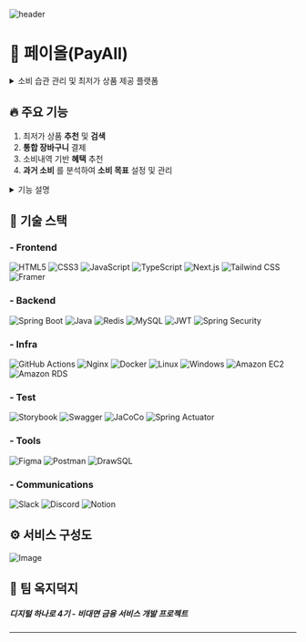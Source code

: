 ![header](https://capsule-render.vercel.app/api?type=waving&height=200&color=0:333333,100:8a8a8a&text=PayAll&fontSize=70&textBg=false&descAlignY=60&descAlign=50&animation=fadeIn&fontAlignY=40)

# 💸 페이올(PayAll)
<details>
<summary>소비 습관 관리 및 최저가 상품 제공 플랫폼</summary>
     
![Image](https://github.com/user-attachments/assets/b3b7da3e-f451-4135-ac76-995abb5f5d2b)
</details>




## 🔥 주요 기능

1. 최저가 상품 __추천__ 및 __검색__
2. __통합 장바구니__ 결제
3. 소비내역 기반 __혜택__ 추천
4. __과거 소비__ 를 분석하여 __소비 목표__ 설정 및 관리

<details>
<summary>기능 설명</summary>

![Image](https://github.com/user-attachments/assets/4bde038f-d5e8-409a-a86d-7af0632a70c8)

![Image](https://github.com/user-attachments/assets/eb4c94d0-8878-49ef-801e-9108e5f250d1)

![Image](https://github.com/user-attachments/assets/01d044f4-6746-4fa3-ac69-264b1000582b)

![Image](https://github.com/user-attachments/assets/f138535f-0615-4b34-87e1-7c31ad60a608)

![Image](https://github.com/user-attachments/assets/cc32d322-4543-432f-adc3-a9e49999b358)

![Image](https://github.com/user-attachments/assets/202b6d44-44d3-485b-8361-02bb36f79c0d)

![Image](https://github.com/user-attachments/assets/9f4c88c7-3ffc-484d-a0ac-decde2e611f0)

![Image](https://github.com/user-attachments/assets/e70f140f-7beb-40a7-8d12-1f9dc953e433)

![Image](https://github.com/user-attachments/assets/78d14cc7-5330-40f0-b20a-6b1b4e0d4959)

![Image](https://github.com/user-attachments/assets/76828927-62b5-49ac-b194-87dc3747a0b1)

![Image](https://github.com/user-attachments/assets/1db6e8a5-665e-454f-8a57-d3d518bf227f)

![Image](https://github.com/user-attachments/assets/0fe8b8ab-26b7-4e0d-ab4b-d66356a33059)

![Image](https://github.com/user-attachments/assets/3ab0e011-d98b-4d86-a0ac-81ae6783adfc)

![Image](https://github.com/user-attachments/assets/be2b0e13-ba25-4fb9-9d57-9a586bc9f7d4)

![Image](https://github.com/user-attachments/assets/48392fda-afd0-4534-a3d8-ed7a4711310f)

![Image](https://github.com/user-attachments/assets/173ef75b-1880-42d6-805f-478ba67c5b1b)

![Image](https://github.com/user-attachments/assets/3f15f508-ddb2-44c6-8336-1ae1fd528dc1)

</details>

## 🚀 기술 스택

### - Frontend

![HTML5](https://img.shields.io/badge/HTML5-E34F26?style=flat-square&logo=html5&logoColor=white) 
![CSS3](https://img.shields.io/badge/CSS3-1572B6?style=flat-square&logo=css3&logoColor=white) 
![JavaScript](https://img.shields.io/badge/JavaScript-F7DF1E?style=flat-square&logo=javascript&logoColor=black) 
![TypeScript](https://img.shields.io/badge/TypeScript-3178C6?style=flat-square&logo=typescript&logoColor=white) 
![Next.js](https://img.shields.io/badge/Next.js-000000?style=flat-square&logo=next.js&logoColor=white) 
![Tailwind CSS](https://img.shields.io/badge/TailwindCSS-06B6D4?style=flat-square&logo=tailwindcss&logoColor=white) 
![Framer](https://img.shields.io/badge/Framer-black?style=flat-square&logo=framer&logoColor=blue)

### - Backend
     
![Spring Boot](https://img.shields.io/badge/Spring_Boot-6DB33F?style=flat-square&logo=springboot&logoColor=white) 
![Java](https://img.shields.io/badge/Java-007396?style=flat-square&logo=java&logoColor=white) 
![Redis](https://img.shields.io/badge/Redis-DC382D?style=flat-square&logo=redis&logoColor=white) 
![MySQL](https://img.shields.io/badge/MySQL-4479A1?style=flat-square&logo=mysql&logoColor=white) 
![JWT](https://img.shields.io/badge/json%20web%20tokens-323330?style=flat-square&logo=json-web-tokens&logoColor=pink)
![Spring Security](https://img.shields.io/badge/Spring_Security-6DB33F?style=flat-square&logo=Spring-Security&logoColor=white)

### - Infra
      
![GitHub Actions](https://img.shields.io/badge/GitHub_Actions-2088FF?style=flat-square&logo=githubactions&logoColor=white) 
![Nginx](https://img.shields.io/badge/Nginx-009639?style=flat-square&logo=nginx&logoColor=white) 
![Docker](https://img.shields.io/badge/Docker-2496ED?style=flat-square&logo=docker&logoColor=white) 
![Linux](https://img.shields.io/badge/Linux-FCC624?style=flat-square&logo=linux&logoColor=black)
![Windows](https://img.shields.io/badge/Windows-0078D6?style=flat-square&logo=windows&logoColor=white)
![Amazon EC2](https://img.shields.io/badge/Amazon_EC2-F8991D?style=flat-square&logo=amazonec2&logoColor=white) 
![Amazon RDS](https://img.shields.io/badge/Amazon_RDS-527FFF?style=flat-square&logo=amazonrds&logoColor=white)  

### - Test
 
![Storybook](https://img.shields.io/badge/Storybook-FF4785?style=flat-square&logo=storybook&logoColor=white) 
![Swagger](https://img.shields.io/badge/Swagger-85EA2D?style=flat-square&logo=swagger&logoColor=white)
![JaCoCo](https://img.shields.io/badge/JaCoCo-FF7F00?style=flat-square&logo=codecov&logoColor=white) 
![Spring Actuator](https://img.shields.io/badge/Spring_Actuator-6DB33F?style=flat-square&logo=spring&logoColor=white) 

### - Tools
![Figma](https://img.shields.io/badge/Figma-F24E1E?style=flat-square&logo=figma&logoColor=white)
![Postman](https://img.shields.io/badge/Postman-FF6C37?style=flat-square&logo=postman&logoColor=white)
![DrawSQL](https://img.shields.io/badge/DrawSQL-FF5733?style=flat-square&logo=databricks&logoColor=white)  

### - Communications
![Slack](https://img.shields.io/badge/Slack-4A154B?style=flat-square&logo=slack&logoColor=white)
![Discord](https://img.shields.io/badge/Discord-7289DA?style=flat-square&logo=discord&logoColor=white)
![Notion](https://img.shields.io/badge/Notion-000000?style=flat-square&logo=notion&logoColor=white) 

## ⚙️ 서비스 구성도

![Image](https://github.com/user-attachments/assets/4905a024-a942-46f5-8c7b-0aec10128373)


## 🐤 팀 옥지덕지

##### 디지털 하나로 4기 - 비대면 금융 서비스 개발 프로젝트
---
